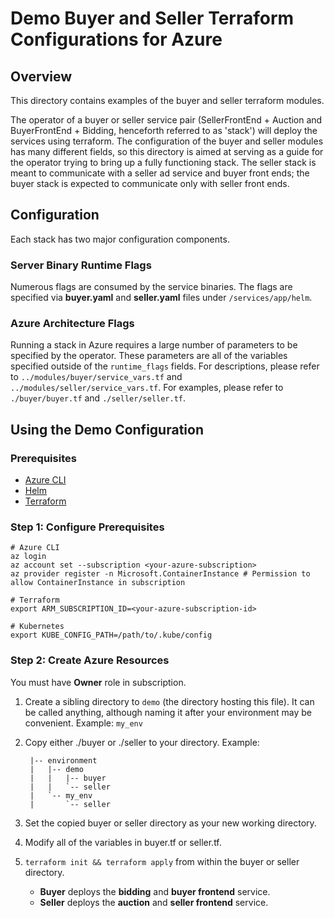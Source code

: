 # Demo Buyer and Seller Terraform Configurations for Azure

## Overview

This directory contains examples of the buyer and seller terraform modules.

The operator of a buyer or seller service pair (SellerFrontEnd + Auction and BuyerFrontEnd +
Bidding, henceforth referred to as 'stack') will deploy the services using terraform. The
configuration of the buyer and seller modules has many different fields, so this directory is aimed
at serving as a guide for the operator trying to bring up a fully functioning stack. The seller
stack is meant to communicate with a seller ad service and buyer front ends; the buyer stack is
expected to communicate only with seller front ends.

## Configuration

Each stack has two major configuration components.

### Server Binary Runtime Flags

Numerous flags are consumed by the service binaries. The flags are specified via **buyer.yaml** and
**seller.yaml** files under `/services/app/helm`.

### Azure Architecture Flags

Running a stack in Azure requires a large number of parameters to be specified by the operator.
These parameters are all of the variables specified outside of the `runtime_flags` fields. For
descriptions, please refer to `../modules/buyer/service_vars.tf` and
`../modules/seller/service_vars.tf`. For examples, please refer to `./buyer/buyer.tf` and
`./seller/seller.tf`.

## Using the Demo Configuration

### Prerequisites

-   [Azure CLI](https://learn.microsoft.com/en-us/cli/azure/)
-   [Helm](https://helm.sh/docs/)
-   [Terraform](https://www.terraform.io/)

### Step 1: Configure Prerequisites

```shell
# Azure CLI
az login
az account set --subscription <your-azure-subscription>
az provider register -n Microsoft.ContainerInstance # Permission to allow ContainerInstance in subscription

# Terraform
export ARM_SUBSCRIPTION_ID=<your-azure-subscription-id>

# Kubernetes
export KUBE_CONFIG_PATH=/path/to/.kube/config
```

### Step 2: Create Azure Resources

You must have **Owner** role in subscription.

1.  Create a sibling directory to `demo` (the directory hosting this file). It can be called
    anything, although naming it after your environment may be convenient. Example: `my_env`
2.  Copy either ./buyer or ./seller to your directory. Example:

         |-- environment
         |   |-- demo
         |   |   |-- buyer
         |   |   `-- seller
         |   `-- my_env
         |       `-- seller

3.  Set the copied buyer or seller directory as your new working directory.
4.  Modify all of the variables in buyer.tf or seller.tf.
5.  `terraform init && terraform apply` from within the buyer or seller directory.
    -   **Buyer** deploys the **bidding** and **buyer frontend** service.
    -   **Seller** deploys the **auction** and **seller frontend** service.
